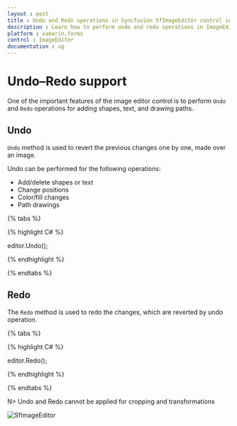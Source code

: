 ```yaml
---
layout : post
title : Undo and Redo operations in Syncfusion SfImageEditor control in Xamarin.Forms
description : Learn how to perform undo and redo operations in ImageEditor for Xamarin.Forms
platform : xamarin.forms
control : ImageEditor
documentation : ug
---
```


# Undo–Redo support

One of the important features of the image editor control is to perform `Undo` and `Redo` operations for adding shapes, text, and drawing paths. 

## Undo

`Undo` method is used to revert the previous changes one by one, made over an image.

Undo can be performed for the following operations:

* Add/delete shapes or text
* Change positions
* Color/fill changes
* Path drawings

{% tabs %}

{% highlight C# %}

editor.Undo();

{% endhighlight %}

{% endtabs %}

## Redo

The `Redo` method is used to redo the changes, which are reverted by undo operation.

{% tabs %}

{% highlight C# %}

editor.Redo();

{% endhighlight %}

{% endtabs %}

N> Undo and Redo cannot be applied for cropping and transformations

![SfImageEditor](ImageEditor_images/undoredo.gif)
